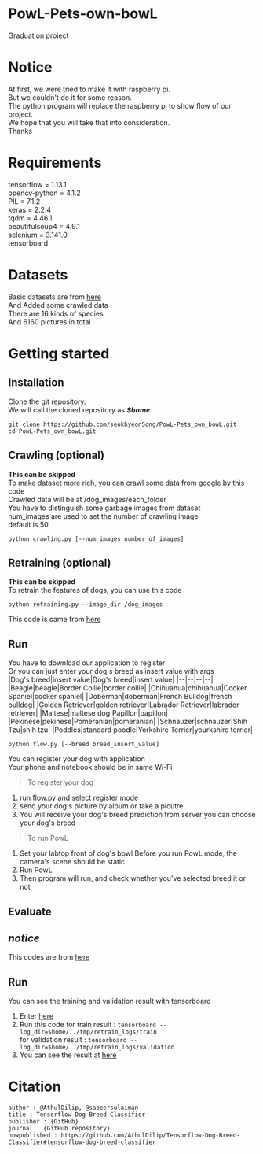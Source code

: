 # PowL-Pets-own-bowL
Graduation project
# Notice
At first, we were tried to make it with raspberry pi.<br>
But we couldn't do it for some reason.<br>
The python program will replace the raspberry pi to show flow of our project.<br>
We hope that you will take that into consideration.<br>
Thanks
# Requirements

tensorflow = 1.13.1<br>
opencv-python = 4.1.2<br>
PIL = 7.1.2<br>
keras = 2.2.4<br>
tqdm = 4.46.1<br>
beautifulsoup4 = 4.9.1<br>
selenium = 3.141.0<br>
tensorboard<br>

# Datasets
Basic datasets are from [here](http://vision.stanford.edu/aditya86/ImageNetDogs/)<br>
And Added some crawled data<br>
There are 16 kinds of species<br>
And 6160 pictures in total<br>

# Getting started

## Installation

Clone the git repository. <br>
We will call the cloned repository as ***$home***<br>

    git clone https://github.com/seokhyeonSong/PowL-Pets_own_bowL.git
    cd PowL-Pets_own_bowL.git

## Crawling (optional)
**This can be skipped**<br>
To make dataset more rich, you can crawl some data from google by this code<br>
Crawled data will be at /dog_images/each_folder<br>
You have to distinguish some garbage images from dataset<br>
num_images are used to set the number of crawling image<br>
default is 50<br>

    python crawling.py [--num_images number_of_images]


## Retraining (optional)
**This can be skipped**<br>
To retrain the features of dogs, you can use this code<br>

    python retraining.py --image_dir /dog_images

This code is came from [here](https://github.com/AthulDilip/Tensorflow-Dog-Breed-Classifier)

## Run

You have to download our application to register<br>
Or you can just enter your dog's breed as insert value with args<br>
|Dog's breed|insert value|Dog's breed|insert value|
|--|--|--|--|
|Beagle|beagle|Border Collie|border collie|
|Chihuahua|chihuahua|Cocker Spaniel|cocker spaniel|
|Doberman|doberman|French Bulldog|french bulldog|
|Golden Retriever|golden retriever|Labrador Retriever|labrador retriever|
|Maltese|maltese dog|Papillon|papillon|
|Pekinese|pekinese|Pomeranian|pomeranian|
|Schnauzer|schnauzer|Shih Tzu|shih tzu|
|Poddles|standard poodle|Yorkshire Terrier|yourkshire terrier|

    python flow.py [--breed breed_insert_value]

You can register your dog with application<br>
Your phone and notebook should be in same Wi-Fi<br>

> To register your dog

1. run flow.py and select register mode
2. send your dog's picture by album or take a picutre
3. You will receive your dog's breed prediction from server
you can choose your dog's breed

> To run PowL
1. Set your labtop front of dog's bowl
Before you run PowL mode, the camera's scene should be static
2. Run PowL
3. Then program will run, and check whether you've selected breed it or not



## Evaluate
*notice*
-
This codes are from [here](https://github.com/AthulDilip/Tensorflow-Dog-Breed-Classifier)

Run
-
You can see the training and validation result with tensorboard
1. Enter [here](http://localhost:6006 )
2. Run this code
for train result :  `tensorboard --log_dir=$home/../tmp/retrain_logs/train`<br>
 for validation result : `tensorboard --log_dir=$home/../tmp/retrain_logs/validation`
3. You can see the result at [here](http://localhost:6006 )

# Citation
    author : @AthulDilip, @sabeersulaiman
    title : Tensorflow Dog Breed Classifier
    publisher : {GitHub}
    journal : {GitHub repository}
    howpublished : https://github.com/AthulDilip/Tensorflow-Dog-Breed-Classifier#tensorflow-dog-breed-classifier
    
